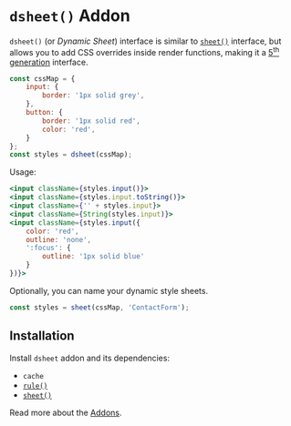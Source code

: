 # `dsheet()` Addon

`dsheet()` (or *Dynamic Sheet*) interface is similar to [`sheet()`](./sheet.md) interface, but allows you to add
CSS overrides inside render functions, making it a [5<sup>th</sup> generation](https://github.com/streamich/freestyler/blob/master/docs/en/generations.md#5th-generation)
interface.

```js
const cssMap = {
    input: {
        border: '1px solid grey',
    },
    button: {
        border: '1px solid red',
        color: 'red',
    }
};
const styles = dsheet(cssMap);
```

Usage:

```jsx
<input className={styles.input()}>
<input className={styles.input.toString()}>
<input className={'' + styles.input}>
<input className={String(styles.input)}>
<input className={styles.input({
    color: 'red',
    outline: 'none',
    ':focus': {
        outline: '1px solid blue'
    }
})}>
```

Optionally, you can name your dynamic style sheets.

```js
const styles = sheet(cssMap, 'ContactForm');
```


## Installation

Install `dsheet` addon and its dependencies:

- `cache`
- [`rule()`](./rule.md)
- [`sheet()`](./sheet.md)

Read more about the [Addons](./Addons.md).
